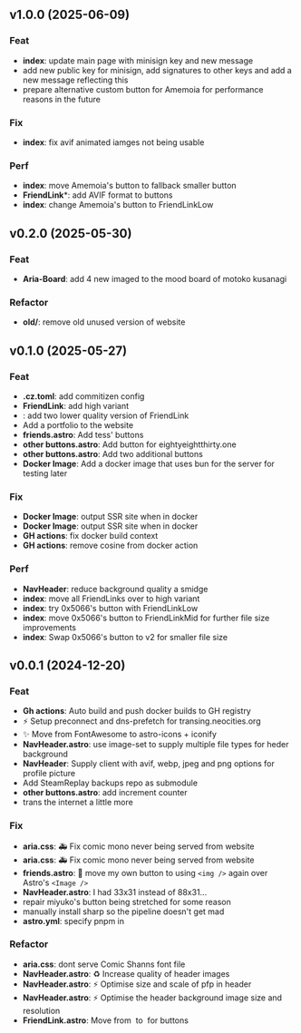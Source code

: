 ## v1.0.0 (2025-06-09)

### Feat

- **index**: update main page with minisign key and new message
- add new public key for minisign, add signatures to other keys and add a new message reflecting this
- prepare alternative custom button for Amemoia for performance reasons in the future

### Fix

- **index**: fix avif animated iamges not being usable

### Perf

- **index**: move Amemoia's button to fallback smaller button
- **FriendLink***: add AVIF format to buttons
- **index**: change Amemoia's button to FriendLinkLow

## v0.2.0 (2025-05-30)

### Feat

- **Aria-Board**: add 4 new imaged to the mood board of motoko kusanagi

### Refactor

- **old/**: remove old unused version of website

## v0.1.0 (2025-05-27)

### Feat

- **.cz.toml**: add commitizen config
- **FriendLink**: add high variant
- **<FriendLink>**: add two lower quality version of FriendLink
- Add a portfolio to the website
- **friends.astro**: Add tess' buttons
- **other buttons.astro**: Add button for eightyeightthirty.one
- **other buttons.astro**: Add two additional buttons
- **Docker Image**: Add a docker image that uses bun for the server for testing later

### Fix

- **Docker Image**: output SSR site when in docker
- **Docker Image**: output SSR site when in docker
- **GH actions**: fix docker build context
- **GH actions**: remove cosine from docker action

### Perf

- **NavHeader**: reduce background quality a smidge
- **index**: move all FriendLinks over to high variant
- **index**: try 0x5066's button with FriendLinkLow
- **index**: move 0x5066's button to FriendLinkMid for further file size improvements
- **index**: Swap 0x5066's button to v2 for smaller file size

## v0.0.1 (2024-12-20)

### Feat

- **Gh actions**: Auto build and push docker builds to GH registry
- :zap: Setup preconnect and dns-prefetch for transing.neocities.org
- :sparkles: Move from FontAwesome to astro-icons + iconify
- **NavHeader.astro**: use image-set to supply multiple file types for heder background
- **NavHeader**: Supply client with avif, webp, jpeg and png options for profile picture
- Add SteamReplay backups repo as submodule
- **other buttons.astro**: add increment counter
- trans the internet a little more

### Fix

- **aria.css**: :ambulance: Fix comic mono never being served from website
- **aria.css**: :ambulance: Fix comic mono never being served from website
- **friends.astro**: :bug: move my own button to using `<img />` again over Astro's `<Image />`
- **NavHeader.astro**: I had 33x31 instead of 88x31...
- repair miyuko's button being stretched for some reason
- manually install sharp so the pipeline doesn't get mad
- **astro.yml**: specify pnpm in

### Refactor

- **aria.css**: dont serve Comic Shanns font file
- **NavHeader.astro**: :recycle: Increase quality of header images
- **NavHeader.astro**: :zap: Optimise size and scale of pfp in header
- **NavHeader.astro**: :zap: Optimise the header background image size and resolution
- **FriendLink.astro**: Move from <img /> to <Image /> for buttons
